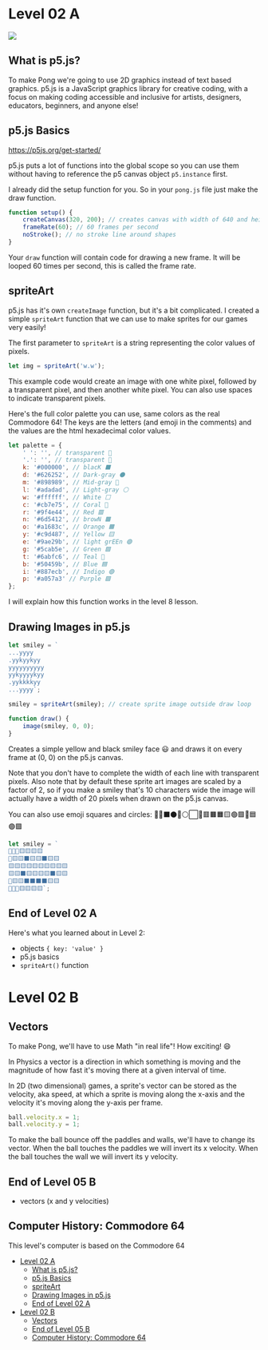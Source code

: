 # Level 02 A

![](https://elasticbeanstalk-us-east-2-651921832906.s3.us-east-2.amazonaws.com/QuintOS/bootScreen5.jpg)

## What is p5.js?

To make Pong we're going to use 2D graphics instead of text based graphics. p5.js is a JavaScript graphics library for creative coding, with a focus on making coding accessible and inclusive for artists, designers, educators, beginners, and anyone else!

## p5.js Basics

https://p5js.org/get-started/

p5.js puts a lot of functions into the global scope so you can use them without having to reference the p5 canvas object `p5.instance` first.

I already did the setup function for you. So in your `pong.js` file just make the draw function.

```js
function setup() {
	createCanvas(320, 200); // creates canvas with width of 640 and height of 400
	frameRate(60); // 60 frames per second
	noStroke(); // no stroke line around shapes
}
```

Your `draw` function will contain code for drawing a new frame. It will be looped 60 times per second, this is called the frame rate.

## spriteArt

p5.js has it's own `createImage` function, but it's a bit complicated. I created a simple `spriteArt` function that we can use to make sprites for our games very easily!

The first parameter to `spriteArt` is a string representing the color values of pixels.

```js
let img = spriteArt('w.w');
```

This example code would create an image with one white pixel, followed by a transparent pixel, and then another white pixel. You can also use spaces to indicate transparent pixels.

Here's the full color palette you can use, same colors as the real Commodore 64! The keys are the letters (and emoji in the comments) and the values are the html hexadecimal color values.

```js
let palette = {
	' ': '', // transparent 🔲
	'.': '', // transparent 🔳
	k: '#000000', // blacK ⬛
	d: '#626252', // Dark-gray ⚫
	m: '#898989', // Mid-gray 🔘
	l: '#adadad', // Light-gray ⚪
	w: '#ffffff', // White ⬜
	c: '#cb7e75', // Coral 🔴
	r: '#9f4e44', // Red 🟥
	n: '#6d5412', // browN 🟫
	o: '#a1683c', // Orange 🟧
	y: '#c9d487', // Yellow 🟨
	e: '#9ae29b', // light grEEn 🟢
	g: '#5cab5e', // Green 🟩
	t: '#6abfc6', // Teal 🔵
	b: '#50459b', // Blue 🟦
	i: '#887ecb', // Indigo 🟣
	p: '#a057a3' // Purple 🟪
};
```

I will explain how this function works in the level 8 lesson.

## Drawing Images in p5.js

```js
let smiley = `
...yyyy
.yykyykyy
yyyyyyyyyy
yykyyyykyy
.yykkkkyy
...yyyy`;

smiley = spriteArt(smiley); // create sprite image outside draw loop

function draw() {
	image(smiley, 0, 0);
}
```

Creates a simple yellow and black smiley face 😃 and draws it on every frame at (0, 0) on the p5.js canvas.

Note that you don't have to complete the width of each line with transparent pixels. Also note that by default these sprite art images are scaled by a factor of 2, so if you make a smiley that's 10 characters wide the image will actually have a width of 20 pixels when drawn on the p5.js canvas.

You can also use emoji squares and circles:
🔲🔳⬛⚫🔘⚪⬜🔴🟥🟫🟧🟨🟢🟩🔵🟦🟣🟪

```js
let smiley = `
🔳🔳🔳🟨🟨🟨🟨
🔳🟨🟨⬛🟨🟨⬛🟨🟨
🟨🟨🟨🟨🟨🟨🟨🟨🟨🟨
🟨🟨⬛🟨🟨🟨🟨⬛🟨🟨
🔳🟨🟨⬛⬛⬛⬛🟨🟨
🔳🔳🔳🟨🟨🟨🟨`;
```

## End of Level 02 A

Here's what you learned about in Level 2:

- objects `{ key: 'value' }`
- p5.js basics
- `spriteArt()` function

# Level 02 B

## Vectors

To make Pong, we'll have to use Math "in real life"! How exciting! 😄

In Physics a vector is a direction in which something is moving and the magnitude of how fast it's moving there at a given interval of time.

In 2D (two dimensional) games, a sprite's vector can be stored as the velocity, aka speed, at which a sprite is moving along the x-axis and the velocity it's moving along the y-axis per frame.

```js
ball.velocity.x = 1;
ball.velocity.y = 1;
```

To make the ball bounce off the paddles and walls, we'll have to change its vector. When the ball touches the paddles we will invert its x velocity. When the ball touches the wall we will invert its y velocity.

## End of Level 05 B

- vectors (x and y velocities)

## Computer History: Commodore 64

This level's computer is based on the Commodore 64

- [Level 02 A](#level-02-a)
  - [What is p5.js?](#what-is-p5js)
  - [p5.js Basics](#p5js-basics)
  - [spriteArt](#spriteart)
  - [Drawing Images in p5.js](#drawing-images-in-p5js)
  - [End of Level 02 A](#end-of-level-02-a)
- [Level 02 B](#level-02-b)
  - [Vectors](#vectors)
  - [End of Level 05 B](#end-of-level-05-b)
  - [Computer History: Commodore 64](#computer-history-commodore-64)
